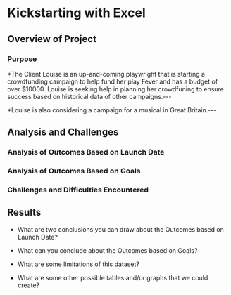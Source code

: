# Kickstarting with Excel

## Overview of Project

### Purpose
*The Client Louise is an up-and-coming playwright that is starting a crowdfunding campaign to help fund her play Fever and has a budget of over $10000. Louise is seeking help in planning her crowdfuning to ensure success based on historical data of other campaigns.---

*Louise is also considering a campaign for a musical in Great Britain.---

## Analysis and Challenges

### Analysis of Outcomes Based on Launch Date


### Analysis of Outcomes Based on Goals

### Challenges and Difficulties Encountered

## Results

- What are two conclusions you can draw about the Outcomes based on Launch Date?

- What can you conclude about the Outcomes based on Goals?

- What are some limitations of this dataset?

- What are some other possible tables and/or graphs that we could create?
